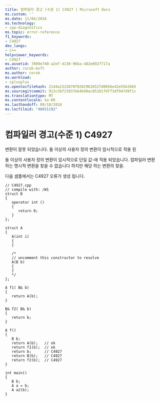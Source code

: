 ```yaml
---
title: 컴파일러 경고 (수준 1) C4927 | Microsoft Docs
ms.custom: ''
ms.date: 11/04/2016
ms.technology:
- cpp-diagnostics
ms.topic: error-reference
f1_keywords:
- C4927
dev_langs:
- C++
helpviewer_keywords:
- C4927
ms.assetid: 7009e740-a2ef-4130-96ba-482e092f717a
author: corob-msft
ms.author: corob
ms.workload:
- cplusplus
ms.openlocfilehash: 2144a1315870f0202962652fd0056e42e5562665
ms.sourcegitcommit: 913c3bf23937b64b90ac05181fdff3df947d9f1c
ms.translationtype: MT
ms.contentlocale: ko-KR
ms.lasthandoff: 09/18/2018
ms.locfileid: "46031192"
---
```

# <a name="compiler-warning-level-1-c4927"></a>컴파일러 경고(수준 1) C4927

변환이 잘못 되었습니다. 둘 이상의 사용자 정의 변환이 암시적으로 적용 된

둘 이상의 사용자 정의 변환이 암시적으로 단일 값-에 적용 되었습니다. 컴파일러 변환 하는 명시적 변환을 찾을 수 없습니다 하지만 해당 하는 변환의 찾을.

다음 샘플에서는 C4927 오류가 생성 됩니다.

```
// C4927.cpp
// compile with: /W1
struct B
{
   operator int ()
   {
      return 0;
   }
};

struct A
{
   A(int i)
   {
   }

   /*
   // uncomment this constructor to resolve
   A(B b)
   {
   }
   */
};

A f1( B& b)
{
   return A(b);
}

B& f2( B& b)
{
   return b;
}

A f()
{
   B b;
   return A(b);   // ok
   return f1(b);  // ok
   return b;      // C4927
   return B(b);   // C4927
   return f2(b);  // C4927
}

int main()
{
   B b;
   A a = b;
   A a2(b);
}
```